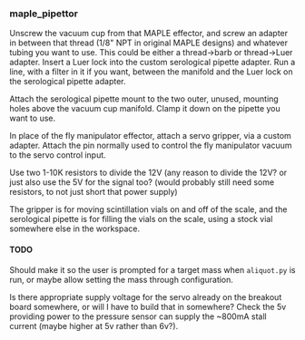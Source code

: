 
### maple_pipettor

Unscrew the vacuum cup from that MAPLE effector, and screw an adapter in between
that thread (1/8" NPT in original MAPLE designs) and whatever tubing you want to
use. This could be either a thread->barb or thread->Luer adapter. Insert a Luer
lock into the custom serological pipette adapter. Run a line, with a filter in
it if you want, between the manifold and the Luer lock on the serological
pipette adapter.

Attach the serological pipette mount to the two outer, unused, mounting holes
above the vacuum cup manifold. Clamp it down on the pipette you want to use.

In place of the fly manipulator effector, attach a servo gripper, via a custom
adapter. Attach the pin normally used to control the fly manipulator vacuum to
the servo control input.

Use two 1-10K resistors to divide the 12V (any reason to divide the 12V? or just
also use the 5V for the signal too? (would probably still need some resistors,
to not just short that power supply)


The gripper is for moving scintillation vials on and off of the scale, and the
serological pipette is for filling the vials on the scale, using a stock vial
somewhere else in the workspace.

#### TODO
Should make it so the user is prompted for a target mass when `aliquot.py`
is run, or maybe allow setting the mass through configuration.

Is there appropriate supply voltage for the servo already on the breakout board
somewhere, or will I have to build that in somewhere?
Check the 5v providing power to the pressure sensor can supply the ~800mA stall
current (maybe higher at 5v rather than 6v?).

